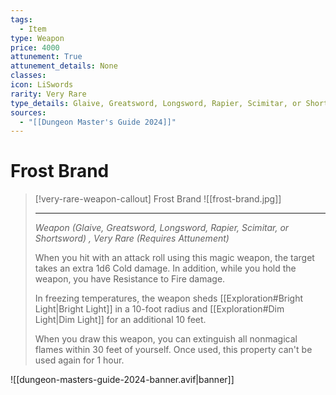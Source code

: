 ```yaml
---
tags:
  - Item
type: Weapon
price: 4000
attunement: True
attunement_details: None
classes:
icon: LiSwords
rarity: Very Rare
type_details: Glaive, Greatsword, Longsword, Rapier, Scimitar, or Shortsword
sources: 
  - "[[Dungeon Master's Guide 2024]]"
---
```

# Frost Brand
>[!very-rare-weapon-callout] Frost Brand
>![[frost-brand.jpg]]
>
>- - -
>_Weapon (Glaive, Greatsword, Longsword, Rapier, Scimitar, or Shortsword) , Very Rare (Requires Attunement)_
>
>When you hit with an attack roll using this magic weapon, the target takes an extra 1d6 Cold damage. In addition, while you hold the weapon, you have Resistance to Fire damage.
>
>In freezing temperatures, the weapon sheds [[Exploration#Bright Light\|Bright Light]] in a 10-foot radius and [[Exploration#Dim Light\|Dim Light]] for an additional 10 feet.
>
>When you draw this weapon, you can extinguish all nonmagical flames within 30 feet of yourself. Once used, this property can't be used again for 1 hour.
>
>


![[dungeon-masters-guide-2024-banner.avif|banner]]